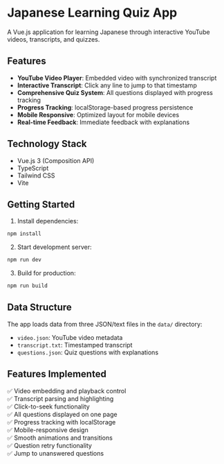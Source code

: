 # Japanese Learning Quiz App

A Vue.js application for learning Japanese through interactive YouTube videos, transcripts, and quizzes.

## Features

- **YouTube Video Player**: Embedded video with synchronized transcript
- **Interactive Transcript**: Click any line to jump to that timestamp
- **Comprehensive Quiz System**: All questions displayed with progress tracking
- **Progress Tracking**: localStorage-based progress persistence
- **Mobile Responsive**: Optimized layout for mobile devices
- **Real-time Feedback**: Immediate feedback with explanations

## Technology Stack

- Vue.js 3 (Composition API)
- TypeScript
- Tailwind CSS
- Vite

## Getting Started

1. Install dependencies:
```bash
npm install
```

2. Start development server:
```bash
npm run dev
```

3. Build for production:
```bash
npm run build
```

## Data Structure

The app loads data from three JSON/text files in the `data/` directory:

- `video.json`: YouTube video metadata
- `transcript.txt`: Timestamped transcript
- `questions.json`: Quiz questions with explanations

## Features Implemented

✅ Video embedding and playback control  
✅ Transcript parsing and highlighting  
✅ Click-to-seek functionality  
✅ All questions displayed on one page  
✅ Progress tracking with localStorage  
✅ Mobile-responsive design  
✅ Smooth animations and transitions  
✅ Question retry functionality  
✅ Jump to unanswered questions